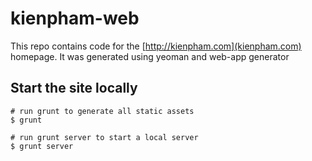 kienpham-web
============

This repo contains code for the [http://kienpham.com](kienpham.com) homepage. It was generated using yeoman and web-app generator

Start the site locally
---

	# run grunt to generate all static assets
	$ grunt
	
	# run grunt server to start a local server
	$ grunt server
